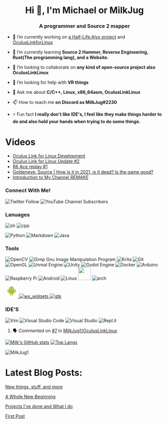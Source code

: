 <h1 align="center">Hi 👋, I'm Michael or MilkJug</h1>
<h3 align="center">A programmer and Source 2 mapper</h3>


- 🔭 I’m currently working on [a Half-Life:Alyx project](https://www.youtube.com/watch?v=pduHWVVlJO0) and [OculusLinkforLinux](https://github.com/MilkJug1/OculusLinkLinux)

- 🌱 I’m currently learning **Source 2 Hammer, Reverse Engineering, Rust(The programming lang), and a Website.**

- 👯 I’m looking to collaborate on **any kind of open-source project also OculusLinkLinux**

- 🤝 I’m looking for help with **VR things**

- 💬 Ask me about **C/C++, Linux, x86_64asm, OculusLinkLinux**

- 📫 How to reach me **on Discord as MilkJug#2230**

- ⚡ Fun fact **I really don't like IDE's, I feel like they make things harder to do and also hold your hands when trying to do some things.**



# Videos
<!-- YOUTUBE:START -->
- [Oculus Link for Linux Development](https://www.youtube.com/watch?v=H6uDGJlGkCs)
- [Oculus Link for Linux Update #2](https://www.youtube.com/watch?v=TIE0YpATruY)
- [R6 Ace replay #1](https://www.youtube.com/watch?v=BRNup8DzYg0)
- [Goldeneye: Source | How is it in 2021, is it dead? Is the game good?](https://www.youtube.com/watch?v=uLm-vqK9wnM)
- [Introduction to My Channel *REMAKE*](https://www.youtube.com/watch?v=rcq3PrlXaiI)
<!-- YOUTUBE:END -->


### Connect With Me!
![Twitter Follow](https://img.shields.io/twitter/follow/Jug1Milk?color=%231DA1F2&logo=Twitter&style=for-the-badge)
![YouTube Channel Subscribers](https://img.shields.io/youtube/channel/subscribers/UCQddmybOTQu_xz0Pl1sgwGQ?color=%23FF0000&label=Water&logo=Youtube&logoColor=%23FF0000&style=for-the-badge)

### Lanuages
<img alt="sh" src="https://img.shields.io/badge/shell_script-%23121011.svg?style=for-the-badge&logo=gnu-bash&logoColor=white">
<img alt="cpp" src="https://img.shields.io/badge/c++-%2300599C.svg?style=for-the-badge&logo=c%2B%2B&logoColor=white"> 

![Python](https://img.shields.io/badge/python-%2314354C.svg?style=for-the-badge&logo=python&logoColor=white)
![Markdown](https://img.shields.io/badge/markdown-%23000000.svg?style=for-the-badge&logo=markdown&logoColor=white)
![Java](https://img.shields.io/badge/java-%23ED8B00.svg?style=for-the-badge&logo=java&logoColor=white)

### Tools
![OpenCV](https://img.shields.io/badge/opencv-%23white.svg?style=for-the-badge&logo=opencv&logoColor=white)
![Gimp Gnu Image Manipulation Program](https://img.shields.io/badge/Gimp-657D8B?style=for-the-badge&logo=gimp&logoColor=FFFFFF)
![Krita](https://img.shields.io/badge/Krita-203759?style=for-the-badge&logo=krita&logoColor=EEF37B)
![Git](https://img.shields.io/badge/git-%23F05033.svg?style=for-the-badge&logo=git&logoColor=white)
![OpenGL](https://img.shields.io/badge/OpenGL-%23FFFFFF.svg?style=for-the-badge&logo=opengl)
![Unreal Engine](https://img.shields.io/badge/unrealengine-%23313131.svg?style=for-the-badge&logo=unrealengine&logoColor=white)
![Unity](https://img.shields.io/badge/unity-%23000000.svg?style=for-the-badge&logo=unity&logoColor=white)
![Godot Engine](https://img.shields.io/badge/GODOT-%23FFFFFF.svg?style=for-the-badge&logo=godot-engine)
![Docker](https://img.shields.io/badge/docker-%230db7ed.svg?style=for-the-badge&logo=docker&logoColor=white)
![Arduino](https://img.shields.io/badge/-Arduino-00979D?style=for-the-badge&logo=Arduino&logoColor=white)
![Raspberry Pi](https://img.shields.io/badge/-RaspberryPi-C51A4A?style=for-the-badge&logo=Raspberry-Pi)
![Android](https://img.shields.io/badge/Android-3DDC84?style=for-the-badge&logo=android&logoColor=white)
![Linux](https://img.shields.io/badge/Linux-FCC624?style=for-the-badge&logo=linux&logoColor=black)
<img src="https://simpleicons.org/icons/blender.svg" height="40" width="40">
<img alt="arch" width="40" height="40" src="https://simpleicons.org/icons/archlinux.svg"/> </p> 
<p align="left"> <a href="https://developer.android.com" target="_blank"> <img src="https://raw.githubusercontent.com/devicons/devicon/master/icons/android/android-original-wordmark.svg" alt="android" width="40" height="40"/> </a> 
<a href="https://www.wxwidgets.org/" target="_blank"> <img src="https://upload.wikimedia.org/wikipedia/commons/b/bb/WxWidgets.svg" alt="wx_widgets" width="40" height="40"/> </a>
<a href="https://www.gtk.org/" target="_blank"> 
<img src="https://upload.wikimedia.org/wikipedia/commons/7/71/GTK_logo.svg" alt="gtk" width="40" height="39"/> </a> 

### IDE'S
![Vim](https://img.shields.io/badge/VIM-%2311AB00.svg?style=for-the-badge&logo=vim&logoColor=white)
![Visual Studio Code](https://img.shields.io/badge/VisualStudioCode-0078d7.svg?style=for-the-badge&logo=visual-studio-code&logoColor=white)
![Visual Studio](https://img.shields.io/badge/VisualStudio-5C2D91.svg?style=for-the-badge&logo=visual-studio&logoColor=white)
![Repl.it](https://img.shields.io/badge/Repl.it-%230D101E.svg?style=for-the-badge&logo=replit&logoColor=white)



<!--START_SECTION:activity-->
1. 🗣 Commented on [#7](https://github.com/MilkJug1/OculusLinkLinux/issues/7) in [MilkJug1/OculusLinkLinux](https://github.com/MilkJug1/OculusLinkLinux)
<!--END_SECTION:activity-->


[![Milk's GitHub stats](https://github-readme-stats.vercel.app/api?username=MilkJug1&theme=radical)](https://github.com/anuraghazra/github-readme-stats)
[![Top Langs](https://github-readme-stats.vercel.app/api/top-langs/?username=MilkJug1&theme=radical)](https://github.com/anuraghazra/github-readme-stats)
<p><img align="center" src="https://github-readme-streak-stats.herokuapp.com/?user=MilkJug1&theme=radical" alt="MilkJug1" /></p>


# Latest Blog Posts:

[New things, stuff, and more](https://milkjug1.github.io/blog4.html)

[A Whole New Beginning](https://milkjug1.github.io/21-blog3.html)

[Projects I've done and What I do](https://milkjug1.github.io/blog2.html)

[First Post](https://milkjug.github.io/blog3.html)




